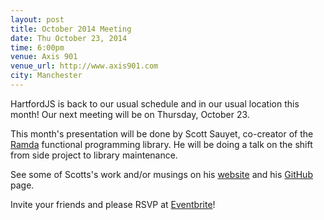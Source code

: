 ```yaml
---
layout: post
title: October 2014 Meeting
date: Thu October 23, 2014
time: 6:00pm
venue: Axis 901
venue_url: http://www.axis901.com
city: Manchester
---
```


HartfordJS is back to our usual schedule and in our usual location this month! Our next meeting will be on Thursday, October 23. 

This month's presentation will be done by Scott Sauyet, co-creator of the [Ramda](https://github.com/CrossEye/ramda) functional programming library. He will be doing a talk on the shift from side project to library maintenance. 

See some of Scotts's work and/or musings on his [website](https://scott.sauyet.com) and his [GitHub](http://github.com/CrossEye) page. 

Invite your friends and please RSVP at [Eventbrite](https://www.eventbrite.com/e/hartfordjs-october-2014-tickets-13664993363)!
